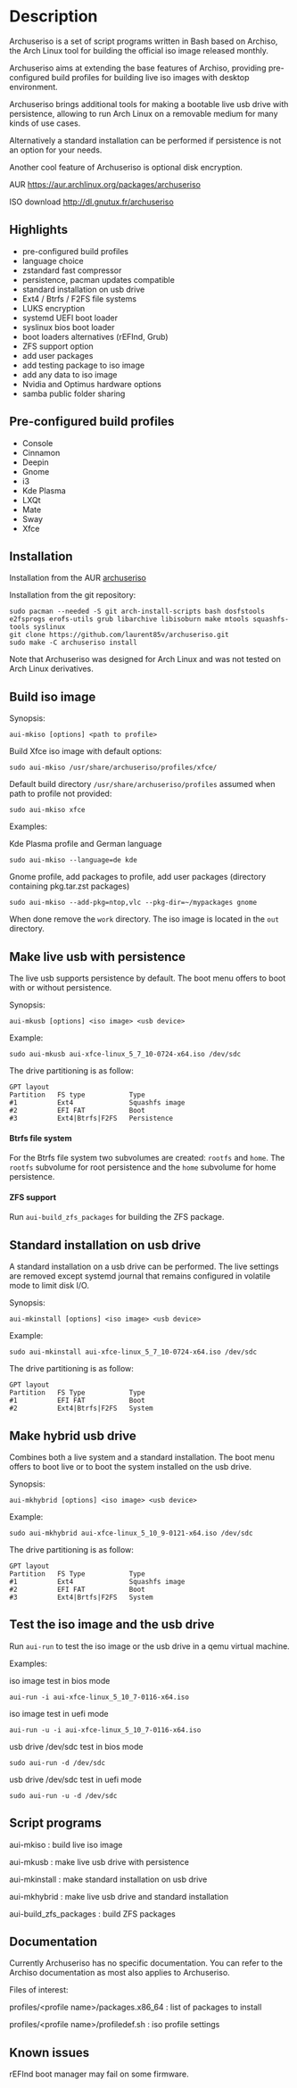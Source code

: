 Description
===========

Archuseriso is a set of script programs written in Bash based on Archiso, the Arch Linux tool for building the official iso image released monthly.

Archuseriso aims at extending the base features of Archiso, providing pre-configured build profiles for building live iso images with desktop environment.

Archuseriso brings additional tools for making a bootable live usb drive with persistence, allowing to run Arch Linux on a removable medium for many kinds of use cases.

Alternatively a standard installation can be performed if persistence is not an option for your needs.

Another cool feature of Archuseriso is optional disk encryption.

AUR https://aur.archlinux.org/packages/archuseriso

ISO download http://dl.gnutux.fr/archuseriso

Highlights
----------

* pre-configured build profiles
* language choice
* zstandard fast compressor
* persistence, pacman updates compatible
* standard installation on usb drive
* Ext4 / Btrfs / F2FS file systems
* LUKS encryption
* systemd UEFI boot loader
* syslinux bios boot loader
* boot loaders alternatives (rEFInd, Grub)
* ZFS support option
* add user packages
* add testing package to iso image
* add any data to iso image
* Nvidia and Optimus hardware options
* samba public folder sharing

Pre-configured build profiles
-----------------------------

* Console
* Cinnamon
* Deepin
* Gnome
* i3
* Kde Plasma
* LXQt
* Mate
* Sway
* Xfce

Installation
------------

Installation from the AUR [archuseriso](https://aur.archlinux.org/packages/archuseriso/)

Installation from the git repository:

    sudo pacman --needed -S git arch-install-scripts bash dosfstools e2fsprogs erofs-utils grub libarchive libisoburn make mtools squashfs-tools syslinux
    git clone https://github.com/laurent85v/archuseriso.git
    sudo make -C archuseriso install

Note that Archuseriso was designed for Arch Linux and was not tested on Arch Linux derivatives.

Build iso image
---------------

Synopsis:

    aui-mkiso [options] <path to profile>

Build Xfce iso image with default options:

    sudo aui-mkiso /usr/share/archuseriso/profiles/xfce/

Default build directory `/usr/share/archuseriso/profiles` assumed when path to profile not provided:

    sudo aui-mkiso xfce

Examples:

Kde Plasma profile and German language

    sudo aui-mkiso --language=de kde

Gnome profile, add packages to profile, add user packages (directory containing pkg.tar.zst packages)

    sudo aui-mkiso --add-pkg=ntop,vlc --pkg-dir=~/mypackages gnome

When done remove the `work` directory. The iso image is located in the `out` directory.

Make live usb with persistence
------------------------------
The live usb supports persistence by default. The boot menu offers to boot with or without persistence.

Synopsis:

    aui-mkusb [options] <iso image> <usb device>

Example:

    sudo aui-mkusb aui-xfce-linux_5_7_10-0724-x64.iso /dev/sdc

The drive partitioning is as follow:

    GPT layout
    Partition   FS type           Type
    #1          Ext4              Squashfs image
    #2          EFI FAT           Boot
    #3          Ext4|Btrfs|F2FS   Persistence

#### Btrfs file system

For the Btrfs file system two subvolumes are created: `rootfs` and `home`. The `rootfs` subvolume for root persistence and the `home` subvolume for home persistence.


#### ZFS support

Run `aui-build_zfs_packages` for building the ZFS package.

Standard installation on usb drive
----------------------------------
A standard installation on a usb drive can be performed. The live settings are removed except systemd journal that remains configured in volatile mode to limit disk I/O.

Synopsis:

    aui-mkinstall [options] <iso image> <usb device>

Example:

    sudo aui-mkinstall aui-xfce-linux_5_7_10-0724-x64.iso /dev/sdc

The drive partitioning is as follow:

    GPT layout
    Partition   FS Type           Type
    #1          EFI FAT           Boot
    #2          Ext4|Btrfs|F2FS   System

Make hybrid usb drive
---------------------
Combines both a live system and a standard installation. The boot menu offers to boot live or to boot the system installed on the usb drive.

Synopsis:

    aui-mkhybrid [options] <iso image> <usb device>

Example:

    sudo aui-mkhybrid aui-xfce-linux_5_10_9-0121-x64.iso /dev/sdc


The drive partitioning is as follow:

    GPT layout
    Partition   FS Type           Type
    #1          Ext4              Squashfs image
    #2          EFI FAT           Boot
    #3          Ext4|Brtfs|F2FS   System

Test the iso image and the usb drive
------------------------------------
Run `aui-run` to test the iso image or the usb drive in a qemu virtual machine.

Examples:

iso image test in bios mode

    aui-run -i aui-xfce-linux_5_10_7-0116-x64.iso

iso image test in uefi mode

    aui-run -u -i aui-xfce-linux_5_10_7-0116-x64.iso

usb drive /dev/sdc test in bios mode

    sudo aui-run -d /dev/sdc

usb drive /dev/sdc test in uefi mode

    sudo aui-run -u -d /dev/sdc

Script programs
---------------

aui-mkiso : build live iso image

aui-mkusb : make live usb drive with persistence

aui-mkinstall : make standard installation on usb drive

aui-mkhybrid : make live usb drive and standard installation

aui-build_zfs_packages : build ZFS packages

Documentation
-------------
Currently Archuseriso has no specific documentation. You can refer to the Archiso documentation as most also applies to Archuseriso.

Files of interest:

profiles/&lt;profile name&gt;/packages.x86_64 : list of packages to install

profiles/&lt;profile name&gt;/profiledef.sh : iso profile settings

Known issues
------------
rEFInd boot manager may fail on some firmware.
